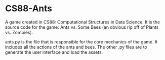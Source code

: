 # CS88-Ants
A game created in CS88: Computational Structures in Data Science.  It is the source code for the game: Ants vs. Some Bees (an obvious rip off of Plants vs. Zombies).

ants.py is the file that is responsible for the core mechanics of the game.  It includes all the actions of the ants and bees.  The other .py files are to generate the user interface and load the assets.
